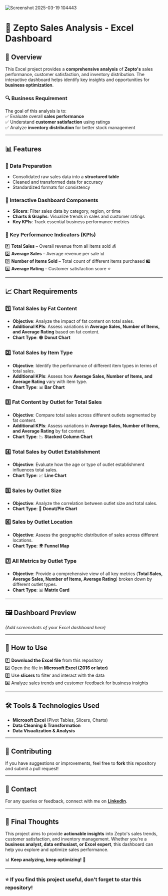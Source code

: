 ![Screenshot 2025-03-19 104443](https://github.com/user-attachments/assets/51e2c970-d5ed-4c35-a5c2-67d2555f11ce)
# 🛒 Zepto Sales Analysis - Excel Dashboard  

## 📌 Overview  
This Excel project provides a **comprehensive analysis** of **Zepto's** sales performance, customer satisfaction, and inventory distribution. The interactive dashboard helps identify key insights and opportunities for **business optimization**.  

### 🔍 **Business Requirement**  
The goal of this analysis is to:  
✅ Evaluate overall **sales performance**  
✅ Understand **customer satisfaction** using ratings  
✅ Analyze **inventory distribution** for better stock management  

---

## 📊 Features  
### **🔹 Data Preparation**  
- Consolidated raw sales data into a **structured table**  
- Cleaned and transformed data for accuracy  
- Standardized formats for consistency  

### **🔹 Interactive Dashboard Components**  
- **Slicers**: Filter sales data by category, region, or time  
- **Charts & Graphs**: Visualize trends in sales and customer ratings  
- **Key KPIs**: Track essential business performance metrics  

### **🔹 Key Performance Indicators (KPIs)**  
1️⃣ **Total Sales** – Overall revenue from all items sold 💰  
2️⃣ **Average Sales** – Average revenue per sale 📊  
3️⃣ **Number of Items Sold** – Total count of different items purchased 🛍️  
4️⃣ **Average Rating** – Customer satisfaction score ⭐  

---

## 📈 Chart Requirements  

### **1️⃣ Total Sales by Fat Content**  
- **Objective**: Analyze the impact of fat content on total sales.  
- **Additional KPIs**: Assess variations in **Average Sales, Number of Items, and Average Rating** based on fat content.  
- **Chart Type**: 🟠 **Donut Chart**  

### **2️⃣ Total Sales by Item Type**  
- **Objective**: Identify the performance of different item types in terms of total sales.  
- **Additional KPIs**: Assess how **Average Sales, Number of Items, and Average Rating** vary with item type.  
- **Chart Type**: 📊 **Bar Chart**  

### **3️⃣ Fat Content by Outlet for Total Sales**  
- **Objective**: Compare total sales across different outlets segmented by fat content.  
- **Additional KPIs**: Assess variations in **Average Sales, Number of Items, and Average Rating** by fat content.  
- **Chart Type**: 📉 **Stacked Column Chart**  

### **4️⃣ Total Sales by Outlet Establishment**  
- **Objective**: Evaluate how the age or type of outlet establishment influences total sales.  
- **Chart Type**: 📈 **Line Chart**  

### **5️⃣ Sales by Outlet Size**  
- **Objective**: Analyze the correlation between outlet size and total sales.  
- **Chart Type**: 🥧 **Donut/Pie Chart**  

### **6️⃣ Sales by Outlet Location**  
- **Objective**: Assess the geographic distribution of sales across different locations.  
- **Chart Type**: 🌍 **Funnel Map**  

### **7️⃣ All Metrics by Outlet Type**  
- **Objective**: Provide a comprehensive view of all key metrics (**Total Sales, Average Sales, Number of Items, Average Rating**) broken down by different outlet types.  
- **Chart Type**: 📊 **Matrix Card**  

---

## 🖼️ Dashboard Preview  
*(Add screenshots of your Excel dashboard here)*  

---

## 🚀 How to Use  
1️⃣ **Download the Excel file** from this repository  
2️⃣ Open the file in **Microsoft Excel (2016 or later)**  
3️⃣ Use **slicers** to filter and interact with the data  
4️⃣ Analyze sales trends and customer feedback for business insights  

---

## 🛠️ Tools & Technologies Used  
- **Microsoft Excel** (Pivot Tables, Slicers, Charts)  
- **Data Cleaning & Transformation**  
- **Data Visualization & Analysis**  

---

## 📢 Contributing  
If you have suggestions or improvements, feel free to **fork** this repository and submit a pull request!  

---

## 📩 Contact  
For any queries or feedback, connect with me on **[LinkedIn](your-linkedin-url)**.  

---

## 🌟 Final Thoughts  
This project aims to provide **actionable insights** into Zepto's sales trends, customer satisfaction, and inventory management. Whether you're a **business analyst, data enthusiast, or Excel expert**, this dashboard can help you explore and optimize sales performance.  

📊 **Keep analyzing, keep optimizing!** 🚀  

---

### ⭐ If you find this project useful, don't forget to **star** this repository!  
